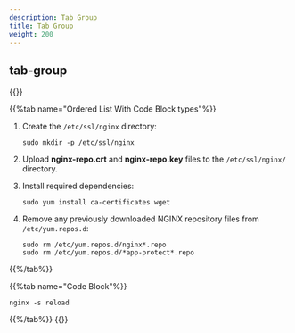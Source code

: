 ```yaml
---
description: Tab Group
title: Tab Group
weight: 200
---
```


## tab-group


{{<tabs name="common_steps_for_nginx_oss_and_plus">}}

{{%tab name="Ordered List With Code Block types"%}}

1. Create the `/etc/ssl/nginx` directory:

    ```shell
    sudo mkdir -p /etc/ssl/nginx
    ```

2. Upload **nginx-repo.crt** and **nginx-repo.key** files to the `/etc/ssl/nginx/` directory.

3. Install required dependencies:

    ```shell
    sudo yum install ca-certificates wget
    ```

4. Remove any previously downloaded NGINX repository files from `/etc/yum.repos.d`:

    ```shell
    sudo rm /etc/yum.repos.d/nginx*.repo
    sudo rm /etc/yum.repos.d/*app-protect*.repo
    ```

{{%/tab%}}

{{%tab name="Code Block"%}}

```shell
nginx -s reload
```

{{%/tab%}}
{{</tabs>}}